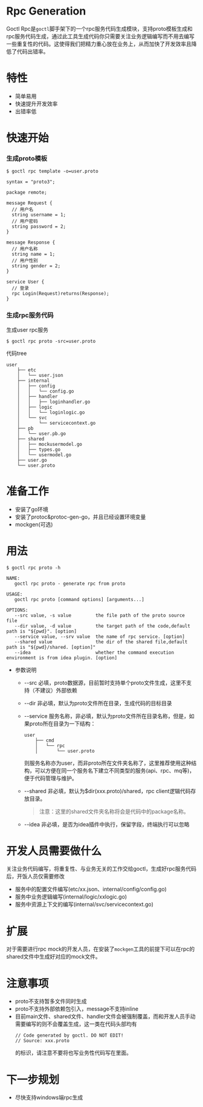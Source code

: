 # Rpc Generation
Goctl Rpc是`goctl`脚手架下的一个rpc服务代码生成模块，支持proto模板生成和rpc服务代码生成，通过此工具生成代码你只需要关注业务逻辑编写而不用去编写一些重复性的代码。这使得我们把精力重心放在业务上，从而加快了开发效率且降低了代码出错率。

# 特性
* 简单易用
* 快速提升开发效率
* 出错率低

# 快速开始

### 生成proto模板

```shell script
$ goctl rpc template -o=user.proto
```

```golang
syntax = "proto3";

package remote;

message Request {
  // 用户名
  string username = 1;
  // 用户密码
  string password = 2;
}

message Response {
  // 用户名称
  string name = 1;
  // 用户性别
  string gender = 2;
}

service User {
  // 登录
  rpc Login(Request)returns(Response);
}
```
### 生成rpc服务代码

生成user rpc服务
```
$ goctl rpc proto -src=user.proto
```

代码tree

```
user
    ├── etc
    │   └── user.json
    ├── internal
    │   ├── config
    │   │   └── config.go
    │   ├── handler
    │   │   ├── loginhandler.go
    │   ├── logic
    │   │   └── loginlogic.go
    │   └── svc
    │       └── servicecontext.go
    ├── pb
    │   └── user.pb.go
    ├── shared
    │   ├── mockusermodel.go
    │   ├── types.go
    │   └── usermodel.go
    ├── user.go
    └── user.proto

```
# 准备工作
* 安装了go环境
* 安装了protoc&protoc-gen-go，并且已经设置环境变量
* mockgen(可选)

# 用法
```shell script
$ goctl rpc proto -h
```

```shell script
NAME:
   goctl rpc proto - generate rpc from proto

USAGE:
   goctl rpc proto [command options] [arguments...]

OPTIONS:
   --src value, -s value         the file path of the proto source file
   --dir value, -d value         the target path of the code,default path is "${pwd}". [option]
   --service value, --srv value  the name of rpc service. [option]
   --shared value                the dir of the shared file,default path is "${pwd}/shared. [option]"
   --idea                        whether the command execution environment is from idea plugin. [option]

```

* 参数说明
    * --src 必填，proto数据源，目前暂时支持单个proto文件生成，这里不支持（不建议）外部依赖
    * --dir 非必填，默认为proto文件所在目录，生成代码的目标目录
    * --service 服务名称，非必填，默认为proto文件所在目录名称，但是，如果proto所在目录为一下结构：
        ```shell script
        user
            ├── cmd
            │   └── rpc
            │       └── user.proto
        ```
        则服务名称亦为user，而非proto所在文件夹名称了，这里推荐使用这种结构，可以方便在同一个服务名下建立不同类型的服务(api、rpc、mq等)，便于代码管理与维护。
    * --shared 非必填，默认为$dir(xxx.proto)/shared，rpc client逻辑代码存放目录。
      
      > 注意：这里的shared文件夹名称将会是代码中的package名称。
    
    * --idea 非必填，是否为idea插件中执行，保留字段，终端执行可以忽略
    
# 开发人员需要做什么

关注业务代码编写，将重复性、与业务无关的工作交给goctl，生成好rpc服务代码后，开饭人员仅需要修改
* 服务中的配置文件编写(etc/xx.json、internal/config/config.go)
* 服务中业务逻辑编写(internal/logic/xxlogic.go)
* 服务中资源上下文的编写(internal/svc/servicecontext.go)

# 扩展
对于需要进行rpc mock的开发人员，在安装了`mockgen`工具的前提下可以在rpc的shared文件中生成好对应的mock文件。

# 注意事项
* proto不支持暂多文件同时生成
* proto不支持外部依赖包引入，message不支持inline
* 目前main文件、shared文件、handler文件会被强制覆盖，而和开发人员手动需要编写的则不会覆盖生成，这一类在代码头部均有
    ```shell script
    // Code generated by goctl. DO NOT EDIT!
    // Source: xxx.proto
    ```
  的标识，请注意不要将也写业务性代码写在里面。


# 下一步规划
* 尽快支持windows端rpc生成





